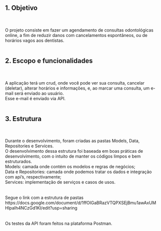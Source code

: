 <h2>1. Objetivo</h2>
<br>
<br>
O projeto consiste em fazer um agendamento de consultas odontológicas online, a fim de reduzir danos com cancelamentos espontâneos, ou de horários vagos aos dentistas.
<br>
<br>
<h2>2. Escopo e funcionalidades</h2>
<br>
<br>
A aplicação terá um crud, onde você pode ver sua consulta, cancelar (deletar), alterar horários e informações, e, ao marcar uma consulta, um e-mail será enviado ao usuário.
<br>
Esse e-mail é enviado via API.
<br>
<br>
<h2>3. Estrutura</h2>
<br>
<br>
Durante o desenvolvimento, foram criadas as pastas Models, Data, Repositories e Services.
<br>
O desenvolvimento dessa estrutura foi baseada em boas práticas de desenvolvimento, com o intuito de manter os códigos limpos e bem estruturados.
<br>
Models: camada onde contém os modelos e regras de negócios;
<br>
Data e Repositories: camada onde podemos tratar os dados e integração com api’s, respectivamente;
<br>
Services: implementação de serviços e casos de usos.
<br>
<br>
<br>
Segue o link com a estrutura de pastas
<br>
https://docs.google.com/document/d/1ffOIGaBRazVTQPXSEjBmu1awAxUMHlpaIh4NCzGd1KI/edit?usp=sharing
<br>
<br>
<br>
Os testes da API foram feitos na plataforma Postman.
